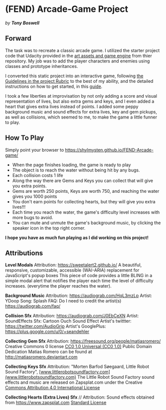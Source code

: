 # (FEND) Arcade-Game Project
*by **Tony Boswell***


## Forward
The task was to recreate a classic arcade game. I utilized the starter project code that Udacity provided in the  [art assets and game engine](https://github.com/udacity/frontend-nanodegree-arcade-game) from thier repository. My job was to add the player characters and enemies using classes and prototype inheritances.

I converted this static project into an interactive game, following [the Guidelines in the project Rubric](https://review.udacity.com/?_ga=1.242571394.1230547285.1451946706#!/rubrics/15/view) to the best of my ability, and the detailed instructions on how to get started, in this [guide](https://docs.google.com/document/d/1v01aScPjSWCCWQLIpFqvg3-vXLH2e8_SZQKC8jNO0Dc/pub?embedded=true).

I took a few liberties at improvisation by not only adding a score and visual representation of lives, but also extra gems and keys, and I even added a heart that gives extra lives instead of points. I added some peppy background music and sound effects for extra lives, key and gem pickups, as well as collisions, which seemed to me, to make the game a little funner to play.

## How To Play

Simply point your browser to https://shylmysten.github.io/FEND-Arcade-game/

 - When the page finishes loading, the game is ready to play
 - The object is to reach the water without being hit by any bugs.
 - Each collision costs 1 life
 - Along the way there are Gems and Keys you can collect that will give you extra points.
 - Gems are worth 250 points, Keys are worth 750, and reaching the water gives you 1000 points
 - You don't earn points for collecting hearts, but they will give you extra lives!!!
 - Each time you reach the water, the game's difficulty level increases with more bugs to avoid.
 - You can mute and unmute the game's background music, by clicking the speaker icon in the top right corner.  

**I hope you have as much fun playing as I did working on this project!**

## Attributions

**Level Modals**
Attribution: https://sweetalert2.github.io/
A beautiful, responsive, customizable, accessible (WAI-ARIA) replacement for JavaScript's popup boxes
This piece of code provides a little BLING in a simple modal alert that notifies the player each time the level of difficulty increases. (everytime the player reaches the water).

**Background Music**
Attribution: https://audiograb.com/HqL3mzLp
Artist: YDoop
Song: Splash
FAQ: Do I need to credit the artist(s) https://audiograb.com/faq/

**Collision Sfx**
Attribution:  https://audiograb.com/J0EbCeXN
Artist: SoundEffects
Sfx: Cartoon Ouch Sound Effect
Artist's twittter: https://twitter.com/AudioGrip
Artist's GooglePlus: https://plus.google.com/u/0/+seandehler

**Collecting Gem Sfx**
Attribution: https://freesound.org/people/matiasromero/
Creative Commons 0 license
[CC0 1.0 Universal (CC0 1.0)](https://creativecommons.org/publicdomain/zero/1.0/)
Public Domain Dedication
Matias Romero can be found at http://matiasromero.deviantart.com

**Collecting Keys Sfx**
Attribution: "Morten Barfod Søegaard, Little Robot Sound Factory", [www.littlerobotsoundfactory.com](www.littlerobotsoundfactory.com)
The Little Robot Sound Factory sound effects and music are released on Zapsplat.com under the Creative [Commons Attribution 4.0 International License](https://www.zapsplat.com/license-type/cc-attribution-4-0-international/)

**Collecting Hearts (Extra Lives) Sfx**
// Attribution: Sound effects obtained from https://www.zapsplat.com
[Standard License](https://www.zapsplat.com/license-type/standard-license/)
